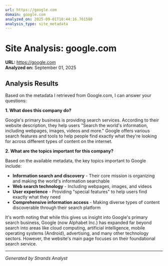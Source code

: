 ```yaml
---
url: https://google.com
domain: google.com
analyzed_on: 2025-09-01T10:44:16.761580
analysis_type: site_metadata
---
```


# Site Analysis: google.com

**URL:** https://google.com  
**Analyzed on:** September 01, 2025

## Analysis Results

Based on the metadata I retrieved from Google.com, I can answer your questions:

**1. What does this company do?**

Google's primary business is providing search services. According to their website description, they help users "Search the world's information, including webpages, images, videos and more." Google offers various search features and tools to help people find exactly what they're looking for across different types of content on the internet.

**2. What are the topics important for this company?**

Based on the available metadata, the key topics important to Google include:

- **Information search and discovery** - Their core mission is organizing and making the world's information searchable
- **Web search technology** - Including webpages, images, and videos
- **User experience** - Providing "special features" to help users find exactly what they need
- **Comprehensive information access** - Making diverse types of content discoverable through their search platform

It's worth noting that while this gives us insight into Google's primary search business, Google (now Alphabet Inc.) has expanded far beyond search into areas like cloud computing, artificial intelligence, mobile operating systems (Android), advertising, and many other technology sectors. However, the website's main page focuses on their foundational search service.


---
*Generated by Strands Analyst*
